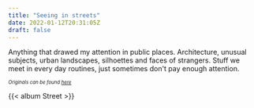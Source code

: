 ```yaml
---
title: "Seeing in streets"
date: 2022-01-12T20:31:05Z
draft: false
---
```


Anything that drawed my attention in public places.  <!--more-->
Architecture, unusual subjects, urban landscapes, silhoettes and faces of strangers. Stuff we meet in every day routines, just sometimes don't pay enough attention.

*<sub><sup>Originals can be found [here](https://bit.ly/street-photos)</sup></sub>*

{{< album Street >}}
